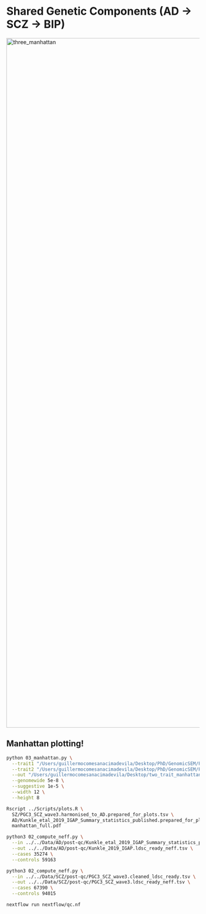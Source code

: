 # Shared Genetic Components (AD -> SCZ -> BIP)

<img width="2800" height="1800" alt="three_manhattan" src="https://github.com/user-attachments/assets/d348c3b7-2de3-4f37-be75-2ceb3209ae8a" />


## Manhattan plotting! 

```bash
python 03_manhattan.py \
  --trait1 "/Users/guillermocomesanacimadevila/Desktop/PhD/GenomicSEM/Part1/Data/AD/Kunkle_etal_2019_IGAP_Summary_statistics_published.prepared_for_plots.tsv" \
  --trait2 "/Users/guillermocomesanacimadevila/Desktop/PhD/GenomicSEM/Part1/Data/SZ/PGC3_SCZ_wave3.harmonised_to_AD.prepared_for_plots.tsv" \
  --out "/Users/guillermocomesanacimadevila/Desktop/two_trait_manhattan" \
  --genomewide 5e-8 \
  --suggestive 1e-5 \
  --width 12 \
  --height 8
```

```bash
Rscript ../Scripts/plots.R \
  SZ/PGC3_SCZ_wave3.harmonised_to_AD.prepared_for_plots.tsv \
  AD/Kunkle_etal_2019_IGAP_Summary_statistics_published.prepared_for_plots.tsv \
  manhattan_full.pdf
```

```bash
python3 02_compute_neff.py \
  --in ../../Data/AD/post-qc/Kunkle_etal_2019_IGAP_Summary_statistics_published_ldsc_ready.tsv \
  --out ../../Data/AD/post-qc/Kunkle_2019_IGAP.ldsc_ready_neff.tsv \
  --cases 35274 \
  --controls 59163
```

```bash
python3 02_compute_neff.py \
  --in ../../Data/SCZ/post-qc/PGC3_SCZ_wave3.cleaned_ldsc_ready.tsv \
  --out ../../Data/SCZ/post-qc/PGC3_SCZ_wave3.ldsc_ready_neff.tsv \
  --cases 67390 \
  --controls 94015
```

```bash
nextflow run nextflow/qc.nf 
```
